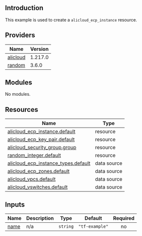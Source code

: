 <!-- BEGIN_TF_DOCS -->
## Introduction

This example is used to create a `alicloud_ecp_instance` resource.

## Providers

| Name | Version |
|------|---------|
| <a name="provider_alicloud"></a> [alicloud](#provider\_alicloud) | 1.217.0 |
| <a name="provider_random"></a> [random](#provider\_random) | 3.6.0 |

## Modules

No modules.

## Resources

| Name | Type |
|------|------|
| [alicloud_ecp_instance.default](https://registry.terraform.io/providers/aliyun/alicloud/latest/docs/resources/ecp_instance) | resource |
| [alicloud_ecp_key_pair.default](https://registry.terraform.io/providers/aliyun/alicloud/latest/docs/resources/ecp_key_pair) | resource |
| [alicloud_security_group.group](https://registry.terraform.io/providers/aliyun/alicloud/latest/docs/resources/security_group) | resource |
| [random_integer.default](https://registry.terraform.io/providers/hashicorp/random/latest/docs/resources/integer) | resource |
| [alicloud_ecp_instance_types.default](https://registry.terraform.io/providers/aliyun/alicloud/latest/docs/data-sources/ecp_instance_types) | data source |
| [alicloud_ecp_zones.default](https://registry.terraform.io/providers/aliyun/alicloud/latest/docs/data-sources/ecp_zones) | data source |
| [alicloud_vpcs.default](https://registry.terraform.io/providers/aliyun/alicloud/latest/docs/data-sources/vpcs) | data source |
| [alicloud_vswitches.default](https://registry.terraform.io/providers/aliyun/alicloud/latest/docs/data-sources/vswitches) | data source |

## Inputs

| Name | Description | Type | Default | Required |
|------|-------------|------|---------|:--------:|
| <a name="input_name"></a> [name](#input\_name) | n/a | `string` | `"tf-example"` | no |
<!-- END_TF_DOCS -->    